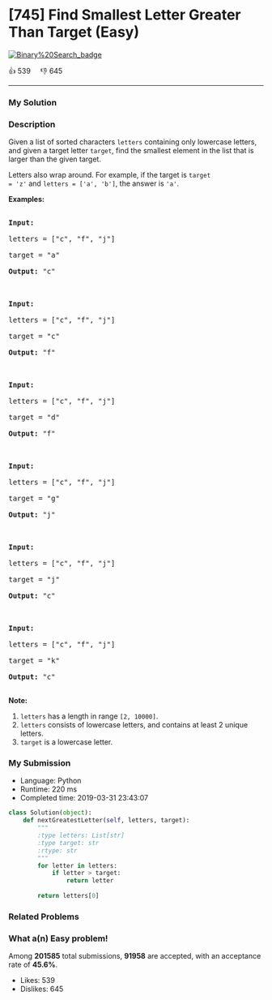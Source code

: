 # [745] Find Smallest Letter Greater Than Target (Easy)

[![Binary%20Search_badge](https://img.shields.io/badge/topic-Binary%20Search-green.svg)](https://leetcode.com/problems/find-smallest-letter-greater-than-target/) 

:+1: 539 &nbsp; &nbsp; :thumbsdown: 645

---

### My Solution


### Description
<p>
Given a list of sorted characters <code>letters</code> containing only lowercase letters, and given a target letter <code>target</code>, find the smallest element in the list that is larger than the given target.
</p><p>
Letters also wrap around.  For example, if the target is <code>target = 'z'</code> and <code>letters = ['a', 'b']</code>, the answer is <code>'a'</code>.
</p>

<p><b>Examples:</b><br />
<pre>
<b>Input:</b>
letters = ["c", "f", "j"]
target = "a"
<b>Output:</b> "c"

<b>Input:</b>
letters = ["c", "f", "j"]
target = "c"
<b>Output:</b> "f"

<b>Input:</b>
letters = ["c", "f", "j"]
target = "d"
<b>Output:</b> "f"

<b>Input:</b>
letters = ["c", "f", "j"]
target = "g"
<b>Output:</b> "j"

<b>Input:</b>
letters = ["c", "f", "j"]
target = "j"
<b>Output:</b> "c"

<b>Input:</b>
letters = ["c", "f", "j"]
target = "k"
<b>Output:</b> "c"
</pre>
</p>

<p><b>Note:</b><br>
<ol>
<li><code>letters</code> has a length in range <code>[2, 10000]</code>.</li>
<li><code>letters</code> consists of lowercase letters, and contains at least 2 unique letters.</li>
<li><code>target</code> is a lowercase letter.</li>
</ol>
</p>


### My Submission

- Language: Python
- Runtime: 220 ms
- Completed time: 2019-03-31 23:43:07

```Python
class Solution(object):
    def nextGreatestLetter(self, letters, target):
        """
        :type letters: List[str]
        :type target: str
        :rtype: str
        """
        for letter in letters:
            if letter > target:
                return letter
        
        return letters[0]
```


### Related Problems




### What a(n) Easy problem!
Among **201585** total submissions, **91958** are accepted, with an acceptance rate of **45.6%**. <br>

- Likes: 539
- Dislikes: 645

